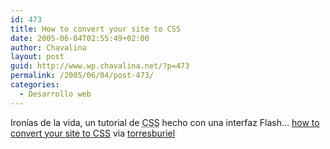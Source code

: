 ```yaml
---
id: 473
title: How to convert your site to CSS
date: 2005-06-04T02:55:49+02:00
author: Chavalina
layout: post
guid: http://www.wp.chavalina.net/?p=473
permalink: /2005/06/04/post-473/
categories:
  - Desarrollo web
---
```

Ironías de la vida, un tutorial de <acronym title="Cascade Style Sheets">CSS</acronym> hecho con una interfaz Flash… <a href="http://www.macromedia.com/newsletters/edge/may2005/index.html?sectionIndex=3&trackingid=BIDD" target="_blank">how to convert your site to CSS</a> via <a href="http://www.macromedia.com/newsletters/edge/may2005/index.html?sectionIndex=3&trackingid=BIDD" target="_blank">torresburiel</a>